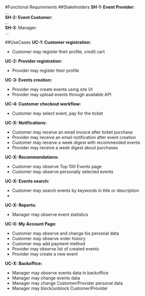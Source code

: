 #Functional Requirements
##Stakeholders
**SH-1: Event Provider:**  
...    
**SH-2: Event Customer:**  
...  
**SH-3**: Manager:  
...  

##UseCases
**UC-1: Customer registration:**  
 - Customer may register their profile, credit cart 

**UC-2: Provider registration:**  
 - Provider may register their profile 

**UC-3: Events creation:**
 - Provider may create events using site UI
 - Provider may upload events through available API

**UC-4: Customer checkout workflow:**  
 - Customer may select event, pay for the ticket

**UC-X: Notifications:**  
 - Customer may receive an email invoice after ticket purchase
 - Provider may receive an email notification after event creation
 - Customer may receive a week digest with recommended events
 - Provider may receive a week digest about purchases

**UC-X: Recommendations:**  
 - Customer may observe Top 100 Events page
 - Customer may observe personally selected events

**UC-X: Events search:**  
 - Customer may search events by keywords in title or description
 -   

**UC-X: Reports:**  
 - Manager may observe event statistics

**UC-X: My Account Page:**  
 - Customer may observe and change his personal data
 - Customer may observe order history
 - Customer may add payment method  
 - Provider may observe list of created events
 - Provider may create a new event

**UC-X: Backoffice:**
 - Manager may observe events data in backoffice
 - Manager may change events data
 - Manager may change Customer/Provider personal data
 - Manager may block/unblock Customer/Provider